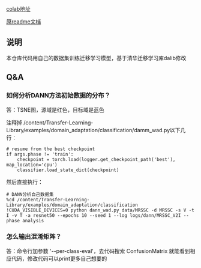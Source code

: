 [colab地址](https://colab.research.google.com/drive/1dd0WT9BmFmVWGnxFYNcKNjbeJHwYlHEo?usp=sharing)

[原readme文档](https://github.com/thuml/Transfer-Learning-Library)

## 说明

本仓库代码用自己的数据集训练迁移学习模型，基于清华迁移学习库dalib修改

## Q&A

### 如何分析DANN方法初始数据的分布？

   答：TSNE图，源域是红色，目标域是蓝色

  注释掉 /content/Transfer-Learning-Library/examples/domain_adaptation/classification/damm_wad.py以下几行：

  ```
  # resume from the best checkpoint
  if args.phase != 'train':
      checkpoint = torch.load(logger.get_checkpoint_path('best'), map_location='cpu')
      classifier.load_state_dict(checkpoint)
  ```
  
  然后直接执行：
  
  ```
  # DANN分析自己数据集
  %cd /content/Transfer-Learning-Library/examples/domain_adaptation/classification
  !CUDA_VISIBLE_DEVICES=0 python dann_wad.py data/MRSSC -d MRSSC -s V -t I -v T -a resnet50 --epochs 10 --seed 1 --log logs/dann/MRSSC_V2I --phase analysis
  ```

### 怎么输出混淆矩阵？

   答：命令行加参数 '--per-class-eval'，去代码搜索 ConfusionMatrix 就能看到相应代码，修改代码可以print更多自己想要的
